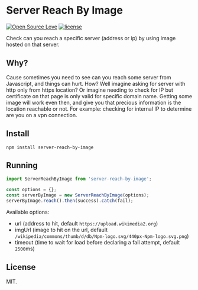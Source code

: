 # Server Reach By Image
[![Open Source Love](https://badges.frapsoft.com/os/v1/open-source.svg?v=103)](https://github.com/ellerbrock/open-source-badges/)
[![license](https://img.shields.io/github/license/marinko-peso/shamus.svg)](https://github.com/marinko-peso/shamus/blob/master/LICENSE)

Check can you reach a specific server (address or ip) by using image hosted on that server.

## Why?

Cause sometimes you need to see can you reach some server from Javascript, and things can hurt. How? Well imagine asking for server with http only from https location? Or imagine needing to check for IP but certificate on that page is only valid for specific domain name. Getting some image will work even then, and give you that precious information is the location reachable or not.
For example: checking for internal IP to determine are you on a vpn connection.

## Install

```ssh
npm install server-reach-by-image
```

## Running

```js
import ServerReachByImage from 'server-reach-by-image';

const options = {};
const serverByImage = new ServerReachByImage(options);
serverByImage.reach().then(success).catch(fail);
```
Available options:
- url (address to hit, default ```https://upload.wikimedia2.org```)
- imgUrl (image to hit on the url, default ```/wikipedia/commons/thumb/d/db/Npm-logo.svg/440px-Npm-logo.svg.png```)
- timeout (time to wait for load before declaring a fail attempt, default ```2500```ms)

## License

MIT.
